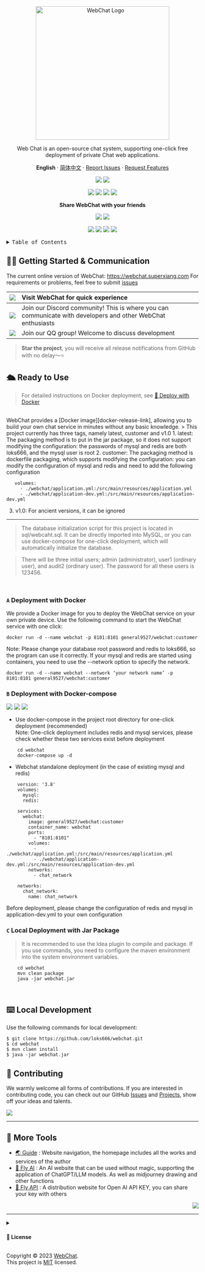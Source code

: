 <div id="readme-top" ></div>
<div align="center">

<img height="350" src="./images/logo.png" alt="WebChat Logo">

Web Chat is an open-source chat system, supporting one-click free deployment of private Chat web applications.

**English** · [简体中文](./README.md)  · [Report Issues][github-issues-link] · [Request Features][github-issues-link]

<!-- SHIELD GROUP -->

[![][github-release-shield]][github-release-link]
[![][docker-release-shield]][docker-release-link]

[![][github-forks-shield]][github-forks-link]
[![][github-stars-shield]][github-stars-link]
[![][github-issues-shield]][github-issues-link]
[![][github-license-shield]][github-license-link]

**Share WebChat with your friends**

[![][share-telegram-shield]][share-telegram-link]
[![][share-weibo-shield]][share-weibo-link]

![](./images/webchat.png)
![](./images/login.png)
![](./images/console.png)
![](./images/audit.png)

</div>
<details>
<summary><kbd>Table of Contents</kbd></summary>

#### TOC

- [👋🏻 Getting Started & Communication](#-getting-started--communication)
- [🛳 Ready to Use](#-ready-to-use)
    - [`A` Deployment with Docker](#a-deployment-with-docker)
    - [`B` Deployment with Docker-compose](#b-deployment-with-docker-compose)
    - [`C` Local Deployment with Jar Package](#c-local-deployment-with-jar-package)
- [⌨️ Local Development](#️-local-development)
- [🤝 Contributing](#-contributing)
- [🔗 More Tools](#-more-tools)

####

<br/>

</details>

## 👋🏻 Getting Started & Communication

The current online version of WebChat: https://webchat.superxiang.com 
For requirements or problems, feel free to submit [issues][issues-link]

| [![][chat-shield-badge]][chat-link]       | Visit WebChat for quick experience                                  |
|:------------------------------------------|:------------------------------------------------|
| [![][discord-shield-badge]][discord-link] | Join our Discord community! This is where you can communicate with developers and other WebChat enthusiasts |
| [![][qq-shield-badge]][qq-link]           | Join our QQ group! Welcome to discuss development                               |

> **Star the project**, you will receive all release notifications from GitHub with no delay～⭐️

## 🛳 Ready to Use
> For detailed instructions on Docker deployment, see [📘 Deploy with Docker](https://github.com/loks666/webchat/wiki/Docker-Deployment.zh-CN)  
<br/>
WebChat provides a [Docker image][docker-release-link], allowing you to build your own chat service in minutes without any basic knowledge.  
> 
This project currently has three tags, namely latest, customer and v1.0  
1. latest: The packaging method is to put in the jar package, so it does not support modifying the configuration: the passwords of mysql and redis are both loks666, and the mysql user is root  
2. customer: The packaging method is dockerfile packaging, which supports modifying the configuration: you can modify the configuration of mysql and redis and need to add the following configuration

  ```fish
     volumes:
       - ./webchat/application.yml:/src/main/resources/application.yml
       - ./webchat/application-dev.yml:/src/main/resources/application-dev.yml
  ```
3. v1.0: For ancient versions, it can be ignored  
---
> The database initialization script for this project is located in sql/webcaht.sql. It can be directly imported into MySQL, or you can use docker-compose for one-click deployment, which will automatically initialize the database.

> There will be three initial users; admin (administrator), user1 (ordinary user), and audit2 (ordinary user). The password for all these users is 123456.

<br/>

### `A` Deployment with Docker

We provide a Docker image for you to deploy the WebChat service on your own private device. Use the following command to start the WebChat service with one click:
```fish
docker run -d --name webchat -p 8101:8101 general9527/webchat:customer
```
Note: Please change your database root password and redis to loks666, so the program can use it correctly. If your mysql and redis are started using containers, you need to use the --network option to specify the network.

```fish
docker run -d --name webchat --network ‘your network name’ -p 8101:8101 general9527/webchat:customer
```
### `B` Deployment with Docker-compose

[![][docker-release-shield]][docker-release-link]
[![][docker-size-shield]][docker-size-link]
[![][docker-pulls-shield]][docker-pulls-link]  


- Use docker-compose in the project root directory for one-click deployment (recommended)  
Note: One-click deployment includes redis and mysql services, please check whether these two services exist before deployment

```fish
    cd webchat
    docker-compose up -d
```
- Webchat standalone deployment (in the case of existing mysql and redis)

```fish
    version: '3.8'
    volumes:
      mysql:
      redis:
    
    services:
      webchat:
        image: general9527/webchat:customer
        container_name: webchat
        ports:
          - "8101:8101"
        volumes:
          - ./webchat/application.yml:/src/main/resources/application.yml
          - ./webchat/application-dev.yml:/src/main/resources/application-dev.yml
        networks:
          - chat_network
    
    networks:
      chat_network:
        name: chat_network
```
Before deployment, please change the configuration of redis and mysql in application-dev.yml to your own configuration

### `C` Local Deployment with Jar Package
> It is recommended to use the Idea plugin to compile and package. If you use commands, you need to configure the maven environment into the system environment variables.
```fish
    cd webchat
    mvn clean package
    java -jar webchat.jar
```
<br/>


## ⌨️ Local Development

Use the following commands for local development:

```fish
$ git clone https://github.com/loks666/webchat.git
$ cd webchat
$ mvn claen install
$ java -jar webchat.jar
```

<div style="text-align:right">


</div>

## 🤝 Contributing

We warmly welcome all forms of contributions. If you are interested in contributing code, you can check out our GitHub [Issues][github-issues-link]
and [Projects][github-project-link], show off your ideas and talents.

[![][pr-welcome-shield]][pr-welcome-link]

----

## 🔗 More Tools

- [🌏 Guide][guide] : Website navigation, the homepage includes all the works and services of the author
- [🤯 Fly AI][Fly AI] : An AI website that can be used without magic, supporting the application of ChatGPT/LLM models. As well as midjourney drawing and other functions
- [💌 Fly API][flyapi] : A distribution website for Open AI API KEY, you can share your key with others

<div style="text-align:right">

[![][back-to-top]](#readme-top)

</div>

---

<details><summary><h4>📝 License</h4></summary>

[![][fossa-license-shield]][fossa-license-link]

</details>

Copyright © 2023 [WebChat][profile-link]. <br />
This project is [MIT](./LICENSE) licensed.

[github-release-shield]: https://img.shields.io/github/v/release/loks666/webchat?color=369eff&labelColor=black&logo=github&style=flat-square

[docker-release-link]: https://hub.docker.com/repository/docker/general9527/webchat/general

[docker-release-shield]: https://img.shields.io/docker/v/general9527/webchat?color=369eff&labelColor=black&logo=docker&style=flat-square

[github-forks-link]: https://github.com/loks666/webchat/network/members

[github-forks-shield]: https://img.shields.io/github/forks/loks666/webchat?color=blue&labelColor=black&style=flat-square

[github-stars-link]: https://github.com/loks666/webchat/stargazers

[github-stars-shield]: https://img.shields.io/github/stars/loks666/webchat?color=ffcb47&labelColor=black&style=flat-square

[github-issues-link]: https://github.com/loks666/webchat/issues

[github-issues-shield]: https://img.shields.io/github/issues/loks666/webchat?color=red&labelColor=black&style=flat-square

[github-license-link]: https://github.com/loks666/webchat/blob/main/LICENSE

[github-license-shield]: https://img.shields.io/github/license/loks666/webchat?color=green&labelColor=black&style=flat-square

[back-to-top]: https://img.shields.io/badge/-BACK_TO_TOP-151515?style=flat-square

[codespaces-link]: https://codespaces.new/loks666/webchat

[codespaces-shield]: https://github.com/codespaces/badge.svg

[discord-link]: https://discord.gg/gFxrcWhR

[qq-link]: https://qm.qq.com/cgi-bin/qm/qr?_wv=1027&k=547c2h6ymkB5b1WtWUBuTTJUb9Y5mh22&authKey=x3fgiRXNFNAkatyJG8%2Fyx9GAyz%2FOAnKHi%2FG3AOYhc2Ry1NKBakmuWU6BlhcGNX1M&noverify=0&group_code=134077083

[discord-shield-badge]: https://img.shields.io/discord/1127171173982154893?color=5865F2&label=discord&labelColor=black&logo=discord&logoColor=white&style=for-the-badge

[qq-shield-badge]: https://img.shields.io/badge/%E4%BA%A4%E6%B5%81%E7%BE%A4-123456789?color=5865F2&label=QQ&labelColor=black&logo=tencent-qq&logoColor=white&style=for-the-badge

[docker-pulls-link]: https://hub.docker.com/repository/docker/general9527/webchat/general

[docker-pulls-shield]: https://img.shields.io/docker/pulls/general9527/webchat?color=45cc11&labelColor=black&style=flat-square

[docker-size-link]: https://hub.docker.com/r/docker/general9527/webchat/general

[docker-size-shield]: https://img.shields.io/docker/image-size/general9527/webchat/latest?color=369eff&labelColor=black&style=flat-square


[fossa-license-link]: https://app.fossa.com/projects/git%2Bgithub.com%2Floks666%2Fwebchat/refs/branch/master/1ea8120312c4f9353a98c691784dc90576123695

[fossa-license-shield]: https://app.fossa.com/api/projects/git%2Bgithub.com%2Flobehub%2Flobe-chat.svg?type=large

[github-action-release-link]: https://github.com/loks666/webchat/actions/workflows/release.yml

[github-action-release-shield]: https://img.shields.io/github/actions/workflow/status/loks666/webchat/release.yml?label=release&labelColor=black&logo=githubactions&logoColor=white&style=flat-square

[github-action-test-link]: https://github.com/loks666/webchat/actions/workflows/test.yml

[github-action-test-shield]: https://img.shields.io/github/actions/workflow/status/loks666/webchat/test.yml?label=test&labelColor=black&logo=githubactions&logoColor=white&style=flat-square

[github-contributors-link]: https://github.com/loks666/webchat/graphs/contributors

[github-contributors-shield]: https://img.shields.io/github/contributors/loks666/webchat?color=c4f042&labelColor=black&style=flat-square

[github-forks-link]: https://github.com/loks666/webchat/network/members

[github-forks-shield]: https://img.shields.io/github/forks/loks666/webchat?color=8ae8ff&labelColor=black&style=flat-square

[github-issues-link]: https://github.com/loks666/webchat/issues

[github-issues-shield]: https://img.shields.io/github/issues/loks666/webchat?color=ff80eb&labelColor=black&style=flat-square

[github-license-link]: https://github.com/loks666/webchat/blob/main/LICENSE

[github-license-shield]: https://img.shields.io/github/license/loks666/webchat?color=white&labelColor=black&style=flat-square

[github-project-link]: https://github.com/loks666/webchat/projects

[github-release-link]: https://github.com/loks666/webchat/releases/tag/latest

[github-releasedate-link]: https://github.com/loks666/webchat/releases

[github-releasedate-shield]: https://img.shields.io/github/release-date/loks666/webchat?labelColor=black&style=flat-square

[github-stars-link]: https://github.com/loks666/webchat/network/stargazers

[github-stars-shield]: https://img.shields.io/github/stars/loks666/webchat?color=ffcb47&labelColor=black&style=flat-square

[github-wiki-link]: https://github.com/loks666/webchat/wiki

[issues-link]: https://img.shields.io/github/issues/loks666/webchat.svg?style=flat

[flyapi]: https://fly.superxiang.com/

[Fly AI]: https://ai.superxiang.com

[guide]: https://guide.superxiang.com

[pr-welcome-link]: https://github.com/loks666/webchat/pulls

[pr-welcome-shield]: https://img.shields.io/badge/🤯_pr_welcome-%E2%86%92-ffcb47?labelColor=black&style=for-the-badge

[profile-link]: https://github.com/loks666/webchat

[share-telegram-link]: https://t.me/share/url?text=%E6%8E%A8%E8%8D%90%E4%B8%80%E4%B8%AA%20GitHub%20%E5%BC%80%E6%BA%90%E9%A1%B9%E7%9B%AE%20%F0%9F%A4%AF%20WecChat%20-%20%E5%BC%80%E6%BA%90%E7%9A%84%E8%81%8A%E5%A4%A9%E7%BD%91%E9%A1%B5%E5%BA%94%E7%94%A8%E3%80%82%20%E5%AE%83%E6%94%AF%E6%8C%81%E4%B8%80%E9%94%AE%E5%85%8D%E8%B4%B9%E9%83%A8%E7%BD%B2%E7%A7%81%E4%BA%BA%E7%BD%91%E9%A1%B5%E5%BA%94%E7%94%A8%E7%A8%8B%E5%BA%8F%20%23chat%20%23IM%20%23wecChat%20%23websocket&url=https%3A%2F%2Fgithub.com%2Floks666%2Fwebchat

[share-telegram-shield]: https://img.shields.io/badge/-share%20on%20telegram-black?labelColor=black&logo=telegram&logoColor=white&style=flat-square

[share-weibo-link]: https://service.weibo.com/share/share.php?sharesource=weibo&title=%E6%8E%A8%E8%8D%90%E4%B8%80%E4%B8%AA%20GitHub%20%E5%BC%80%E6%BA%90%E9%A1%B9%E7%9B%AE%20%F0%9F%A4%AF%20WecChat%20-%20%E5%BC%80%E6%BA%90%E7%9A%84%E8%81%8A%E5%A4%A9%E7%BD%91%E9%A1%B5%E5%BA%94%E7%94%A8%E3%80%82%20%E5%AE%83%E6%94%AF%E6%8C%81%E4%B8%80%E9%94%AE%E5%85%8D%E8%B4%B9%E9%83%A8%E7%BD%B2%E7%A7%81%E4%BA%BA%E7%BD%91%E9%A1%B5%E5%BA%94%E7%94%A8%E7%A8%8B%E5%BA%8F%20%23chat%20%23IM%20%23wecChat%20%23websocket&url=https%3A%2F%2Fgithub.com%2Flobehub%2Flobe-chat#_loginLayer_1706982109813

[share-weibo-shield]: https://img.shields.io/badge/-share%20on%20weibo-black?labelColor=black&logo=sinaweibo&logoColor=white&style=flat-square

[chat-link]: https://webchat.superxiang.com

[chat-shield]: https://img.shields.io/website?down_message=offline&label=vercel&labelColor=black&logo=vercel&style=flat-square&up_message=online&url=https%3A%2F%2Fchat-preview.lobehub.com

[chat-shield-badge]: https://img.shields.io/static/v1?label=WebChat&message=%E4%BD%93%E9%AA%8C%E5%9C%B0%E5%9D%80&color=45CC11&labelColor=black&style=for-the-badge&logo=chatbot

